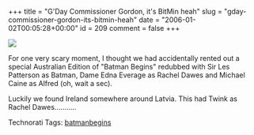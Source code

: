 +++
title = "G'Day Commissioner Gordon, it's BitMin heah"
slug = "gday-commissioner-gordon-its-bitmin-heah"
date = "2006-01-02T00:05:28+00:00"
id = 209
comment = false
+++

![](http://static.flickr.com/38/80530566_b0f141f89d_m.jpg)

For one very scary moment, I thought we had accidentally rented out a special Australian Edition of "Batman Begins" redubbed with Sir Les Patterson as Batman, Dame Edna Everage as Rachel Dawes and Michael Caine as Alfred (oh, wait a sec).

Luckily we found Ireland somewhere around Latvia. This had Twink as Rachel Dawes...........

Technorati Tags: [batmanbegins](http://technorati.com/tag/batmanbegins)

